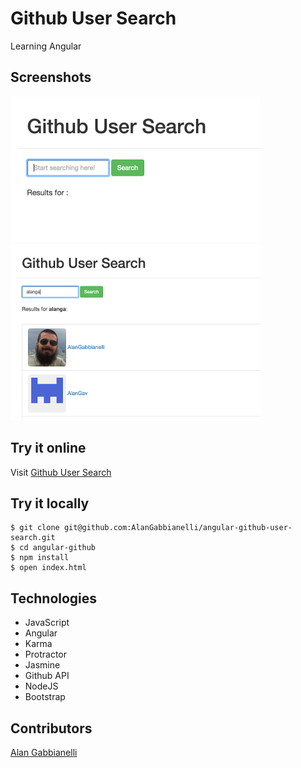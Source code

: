 Github User Search
==================

Learning Angular

Screenshots
-----------
![Homepage with no search, just title, input field and search button](./images/screenshot_1.png?raw=true)
![Homepage showing searching results](./images/screenshot_2.png?raw=true)

Try it online
-------------
Visit [Github User Search](https://angular-github.herokuapp.com/)

Try it locally
--------------
```
$ git clone git@github.com:AlanGabbianelli/angular-github-user-search.git
$ cd angular-github
$ npm install
$ open index.html
```

Technologies
-------------
- JavaScript
- Angular
- Karma
- Protractor
- Jasmine
- Github API
- NodeJS
- Bootstrap

Contributors
-------------
[Alan Gabbianelli](https://github.com/AlanGabbianelli)
